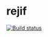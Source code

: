# rejif
[![Build status](https://ci.appveyor.com/api/projects/status/satayhbo77imcve8?svg=true)](https://ci.appveyor.com/project/onoie/rejif)
